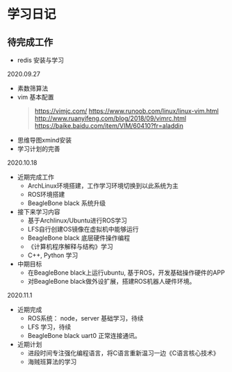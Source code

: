 # 学习日记
## 待完成工作

* redis 安装与学习



2020.09.27
* 素数筛算法
* vim 基本配置
    > https://vimjc.com/
    > https://www.runoob.com/linux/linux-vim.html
    > http://www.ruanyifeng.com/blog/2018/09/vimrc.html
    > https://baike.baidu.com/item/VIM/60410?fr=aladdin
* 思维导图xmind安装
* 学习计划的完善

2020.10.18 
- 近期完成工作
    - ArchLinux环境搭建，工作学习环境切换到以此系统为主
    - ROS环境搭建
    - BeagleBone black 系统升级
- 接下来学习内容
    - 基于Archlinux/Ubuntu进行ROS学习
    - LFS自行创建OS镜像在虚拟机中能够运行
    - BeagleBone black 底层硬件操作编程
    - 《计算机程序解释与结构》学习
    - C++, Python 学习
- 中期目标
    - 在BeagleBone black上运行ubuntu, 基于ROS，开发基础操作硬件的APP
    - 对BeagleBone black做外设扩展，搭建ROS机器人硬件环境。

2020.11.1
- 近期完成
    - ROS系统： node，server 基础学习，待续
    - LFS 学习，待续
    - BeagleBone black uart0 正常连接通讯。
- 近期计划
    - 进段时间专注强化编程语言，将C语言重新温习一边《C语言核心技术》
    - 海贼班算法的学习
